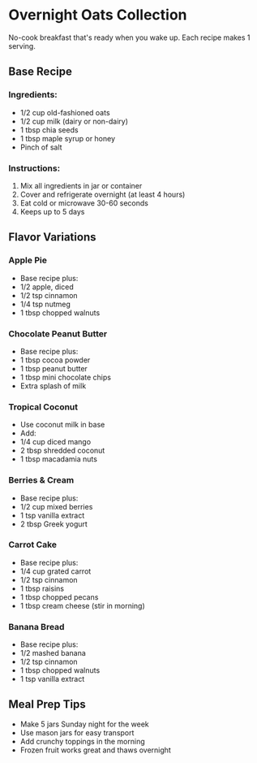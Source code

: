 # Overnight Oats Collection

No-cook breakfast that's ready when you wake up. Each recipe makes 1 serving.

## Base Recipe

### Ingredients:
- 1/2 cup old-fashioned oats
- 1/2 cup milk (dairy or non-dairy)
- 1 tbsp chia seeds
- 1 tbsp maple syrup or honey
- Pinch of salt

### Instructions:
1. Mix all ingredients in jar or container
2. Cover and refrigerate overnight (at least 4 hours)
3. Eat cold or microwave 30-60 seconds
4. Keeps up to 5 days

## Flavor Variations

### Apple Pie
- Base recipe plus:
- 1/2 apple, diced
- 1/2 tsp cinnamon
- 1/4 tsp nutmeg
- 1 tbsp chopped walnuts

### Chocolate Peanut Butter
- Base recipe plus:
- 1 tbsp cocoa powder
- 1 tbsp peanut butter
- 1 tbsp mini chocolate chips
- Extra splash of milk

### Tropical Coconut
- Use coconut milk in base
- Add:
- 1/4 cup diced mango
- 2 tbsp shredded coconut
- 1 tbsp macadamia nuts

### Berries & Cream
- Base recipe plus:
- 1/2 cup mixed berries
- 1 tsp vanilla extract
- 2 tbsp Greek yogurt

### Carrot Cake
- Base recipe plus:
- 1/4 cup grated carrot
- 1/2 tsp cinnamon
- 1 tbsp raisins
- 1 tbsp chopped pecans
- 1 tbsp cream cheese (stir in morning)

### Banana Bread
- Base recipe plus:
- 1/2 mashed banana
- 1/2 tsp cinnamon
- 1 tbsp chopped walnuts
- 1 tsp vanilla extract

## Meal Prep Tips

- Make 5 jars Sunday night for the week
- Use mason jars for easy transport
- Add crunchy toppings in the morning
- Frozen fruit works great and thaws overnight